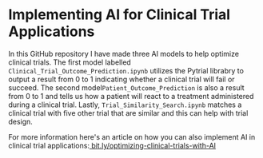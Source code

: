 # Implementing AI for Clinical Trial Applications

In this GitHub repository I have made three AI models to help optimize clinical trials. The first model labelled `Clinical_Trial_Outcome_Prediction.ipynb` utilizes the Pytrial librabry to output a result from 0 to 1 indicating whether a clinical trial will fail or succeed. The second model` Patient_Outcome_Prediction ` is also a result from 0 to 1 and tells us how a patient will react to a treatment administered during a clinical trial. Lastly, `Trial_Similarity_Search.ipynb` matches a clinical trial with five other trial that are similar and this can help with trial design.

For more information here's an article on how you can also implement AI in clinical trial applications:[ bit.ly/optimizing-clinical-trials-with-AI](url)



